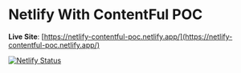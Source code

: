 # Netlify With ContentFul POC

**Live Site**: [https://netlify-contentful-poc.netlify.app/](https://netlify-contentful-poc.netlify.app/)


[![Netlify Status](https://api.netlify.com/api/v1/badges/be5f4404-c853-4404-85d3-2e9a448d0852/deploy-status)](https://app.netlify.com/sites/netlify-contentful-poc/deploys)